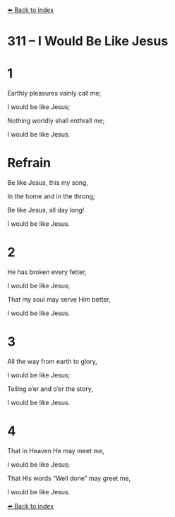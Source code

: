 [⬅️ Back to index](../README.md)

# 311 – I Would Be Like Jesus





# 1

Earthly pleasures vainly call me;

I would be like Jesus;

Nothing worldly shall enthrall me;

I would be like Jesus.



# Refrain

Be like Jesus, this my song,

In the home and in the throng;

Be like Jesus, all day long!

I would be like Jesus.



# 2

He has broken every fetter,

I would be like Jesus;

That my soul may serve Him better,

I would be like Jesus.



# 3

All the way from earth to glory,

I would be like Jesus;

Telling o’er and o’er the story,

I would be like Jesus.



# 4

That in Heaven He may meet me,

I would be like Jesus;

That His words “Well done” may greet me,

I would be like Jesus.

[⬅️ Back to index](../README.md)
